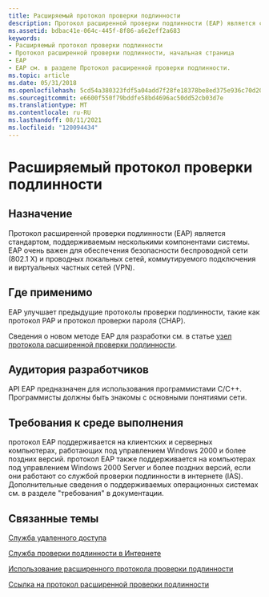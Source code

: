 ```yaml
---
title: Расширяемый протокол проверки подлинности
description: Протокол расширенной проверки подлинности (EAP) является стандартом, поддерживаемым несколькими компонентами системы. EAP очень важен для обеспечения безопасности беспроводной сети (802.1 X) и проводных локальных сетей, коммутируемого подключения и виртуальных частных сетей (VPN).
ms.assetid: bdbac41e-064c-445f-8f86-a6e2eff2a683
keywords:
- Расширяемый протокол проверки подлинности
- Протокол расширенной проверки подлинности, начальная страница
- EAP
- EAP см. в разделе Протокол расширенной проверки подлинности.
ms.topic: article
ms.date: 05/31/2018
ms.openlocfilehash: 5cd54a380323fdf5a04add7f28fe18378be8ed375e936c70d2045f2e139ff852
ms.sourcegitcommit: e6600f550f79bddfe58bd4696ac50dd52cb03d7e
ms.translationtype: MT
ms.contentlocale: ru-RU
ms.lasthandoff: 08/11/2021
ms.locfileid: "120094434"
---
```

# <a name="extensible-authentication-protocol"></a>Расширяемый протокол проверки подлинности

## <a name="purpose"></a>Назначение

Протокол расширенной проверки подлинности (EAP) является стандартом, поддерживаемым несколькими компонентами системы. EAP очень важен для обеспечения безопасности беспроводной сети (802.1 X) и проводных локальных сетей, коммутируемого подключения и виртуальных частных сетей (VPN).

## <a name="where-applicable"></a>Где применимо

EAP улучшает предыдущие протоколы проверки подлинности, такие как протокол PAP и протокол проверки пароля (CHAP).

Сведения о новом методе EAP для разработки см. в статье [узел протокола расширенной проверки подлинности](../eaphost/portal.md).

## <a name="developer-audience"></a>Аудитория разработчиков

API EAP предназначен для использования программистами C/C++. Программисты должны быть знакомы с основными понятиями сети.

## <a name="run-time-requirements"></a>Требования к среде выполнения

протокол EAP поддерживается на клиентских и серверных компьютерах, работающих под управлением Windows 2000 и более поздних версий. протокол EAP также поддерживается на компьютерах под управлением Windows 2000 Server и более поздних версий, если они работают со службой проверки подлинности в интернете (IAS). Дополнительные сведения о поддерживаемых операционных системах см. в разделе "требования" в документации.

## <a name="related-topics"></a>Связанные темы

<dl> <dt>


</dt> <dt>

[Служба удаленного доступа](/windows/desktop/RRAS/remote-access-start-page)
</dt> <dt>


</dt> <dt>

[Служба проверки подлинности в Интернете](/windows/desktop/Nps/ias-extensions)
</dt> <dt>


</dt> <dt>

[Использование расширенного протокола проверки подлинности](about-extenstible-authentication-protocol-and-eaphhost.md)
</dt> <dt>


</dt> <dt>

[Ссылка на протокол расширенной проверки подлинности](extensible-authentication-protocol-reference.md)
</dt> </dl>

 

 